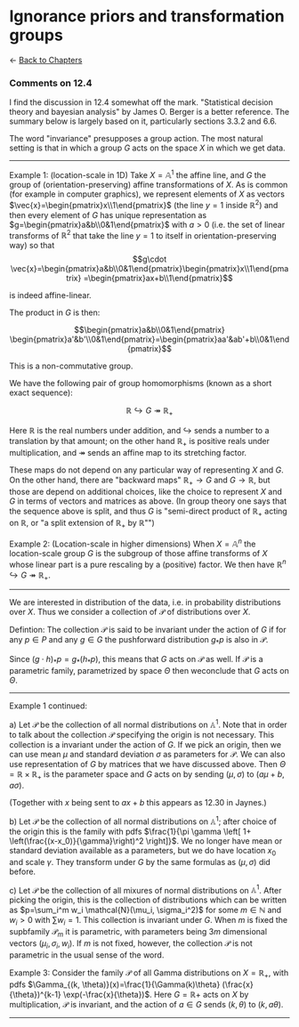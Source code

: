 # Ignorance priors and transformation groups

$\leftarrow$ [Back to Chapters](./index.html)


### Comments on 12.4

I find the discussion in 12.4 somewhat off the mark. "Statistical decision theory and bayesian analysis" by James O. Berger is a better reference. The summary below is largely based on it, particularly sections 3.3.2 and 6.6.

The word "invariance" presupposes a group action. The most natural setting is that in which a group $G$ acts on the space $X$ in which we get data. 

----
Example 1: (location-scale in 1D) Take $X=\mathbb{A}^1$ the affine line, and $G$ the group of (orientation-preserving) affine transformations of $X$. As is common (for example in computer graphics), we represent elements of $X$ as vectors $\vec{x}=\begin{pmatrix}x\\1\end{pmatrix}$ (the line $y=1$ inside $\mathbb{R}^2$) and then every element of $G$ has unique representation as $g=\begin{pmatrix}a&b\\0&1\end{pmatrix}$ with $a>0$ (i.e. the set of linear transforms of $\mathbb{R}^2$ that take the line $y=1$ to itself in orientation-preserving way) so that 
$$g\cdot \vec{x}=\begin{pmatrix}a&b\\0&1\end{pmatrix}\begin{pmatrix}x\\1\end{pmatrix} =\begin{pmatrix}ax+b\\1\end{pmatrix}$$

is indeed affine-linear.

The product in $G$ is then:

$$\begin{pmatrix}a&b\\0&1\end{pmatrix} \begin{pmatrix}a'&b'\\0&1\end{pmatrix}=\begin{pmatrix}aa'&ab'+b\\0&1\end{pmatrix}$$

This is a non-commutative group.


We have the following pair of group homomorphisms (known as a short exact sequence):

$$\mathbb{R}\hookrightarrow G\twoheadrightarrow \mathbb{R}_+ $$

Here $\mathbb{R}$ is the real numbers under addition, and 
$\hookrightarrow$ sends a number to a translation by that amount; on the other hand $\mathbb{R}_{+}$ is positive reals under multiplication, and $\twoheadrightarrow$ sends an affine map to its stretching factor. 

These maps do not depend on any particular way of representing $X$ and $G$. On the other hand, there are "backward maps" $\mathbb{R}_+ \to G$ and $G\to \mathbb{R}$, but those are depend on additional choices, like the choice  to represent $X$ and $G$ in terms of vectors and matrices as above. (In group theory one says that the sequence above is split, and thus $G$ is "semi-direct product of $\mathbb{R}_+$ acting on $\mathbb{R}$, or "a split extension of  $\mathbb{R}_+$ by $\mathbb{R}$"")


 


Example 2: (Location-scale in higher dimensions) When $X=\mathbb{A}^n$ the location-scale group $G$ is the subgroup of those affine transforms of $X$ whose linear part is a pure rescaling by a (positive) factor. We then have $\mathbb{R}^n \hookrightarrow G \twoheadrightarrow \mathbb{R}_+$. 

----


We are interested in distribution of the data, i.e. in probability distributions over $X$. Thus we consider a collection of $\mathcal{P}$ of distributions over $X$.

Defintion:  The collection $\mathcal{P}$ is said to be invariant under the action of $G$ if for any $p\in P$ and any $g\in G$ the pushforward distribution $g_* p$ is also in $\mathcal{P}$.

Since $(g\cdot h)_* p=g_*( h_* p)$, this means that $G$ acts on $\mathcal{P}$ as well. If $\mathcal{P}$ is a parametric family, parametrized by space $\Theta$ then weconclude that $G$ acts on $\Theta$.

----

Example 1 continued: 

a) Let $\mathcal{P}$ be the collection of all normal distributions on $\mathbb{A}^1$. Note that in order to talk about the collection $\mathcal{P}$ specifying the origin is not necessary. This collection is a invariant under the action of $G$. If we pick an origin, then we can use mean $\mu$ and standard deviation $\sigma$ as parameters for $\mathcal{P}$. We can also use representation of $G$ by matrices that we have discussed above. Then $\Theta=\mathbb{R}\times \mathbb{R}_+$ is the parameter space and $G$ acts on by sending $(\mu, \sigma)$ to $(a\mu+b,a\sigma)$. 

(Together with $x$ being sent to $ax+b$ this appears as 12.30 in Jaynes.)

b) Let $\mathcal{P}$ be the collection of all normal distributions on $\mathbb{A}^1$; after choice of the origin this is the family with pdfs $\frac{1}{\pi \gamma \left[ 1+ \left(\frac{(x-x_0)}{\gamma}\right)^2 \right]}$. We no longer have mean or standard deviation available as a parameters, but we do have location $x_0$ and scale $\gamma$.  They transform under $G$ by the same formulas as $(\mu, \sigma)$ did before.

c) Let $\mathcal{P}$ be the collection of all mixures of normal distributions on $\mathbb{A}^1$. After picking the origin, this is the collection of distributions which can be written as $p=\sum_i^m w_i \mathcal{N}(\mu_i, \sigma_i^2)$ for some $m\in \mathbb{N}$ and $w_i>0$ with $\sum w_i=1$. This collection is invariant under $G$. When $m$ is fixed the supbfamily $\mathcal{P}_m$ it is parametric, with parameters being $3m$ dimensional vectors $(\mu_i, \sigma_i, w_i)$. If $m$ is not fixed, however, the collection $\mathcal{P}$ is not parametric in the usual sense of the word.

Example 3: Consider the family $\mathcal{P}$ of all Gamma distributions on $X=\mathbb{R}_+$, with pdfs $\Gamma_{(k, \theta)}(x)=\frac{1}{\Gamma(k)\theta} (\frac{x}{\theta})^{k-1} \exp(-\frac{x}{\theta})$. Here $G=\mathbb{R}+$ acts on $X$ by multiplication, $\mathcal{P}$ is invariant, and the action  of $a\in G$ sends $(k, \theta)$ to $(k, a\theta)$.

----

  
